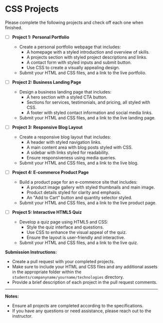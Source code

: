 # CSS Projects

Please complete the following projects and check off each one when finished.

- [ ] **Project 1: Personal Portfolio**
  - Create a personal portfolio webpage that includes:
    - A homepage with a styled introduction and overview of skills.
    - A projects section with styled project descriptions and links.
    - A contact form with styled inputs and submit button.
    - Use CSS to create a visually appealing design.
  - Submit your HTML and CSS files, and a link to the live portfolio.

- [ ] **Project 2: Business Landing Page**
  - Design a business landing page that includes:
    - A hero section with a styled CTA button.
    - Sections for services, testimonials, and pricing, all styled with CSS.
    - A footer with styled contact information and social media links.
  - Submit your HTML and CSS files, and a link to the live landing page.

- [ ] **Project 3: Responsive Blog Layout**
  - Create a responsive blog layout that includes:
    - A header with styled navigation links.
    - A main content area with blog posts styled with CSS.
    - A sidebar with links styled for readability.
    - Ensure responsiveness using media queries.
  - Submit your HTML and CSS files, and a link to the live blog.

- [ ] **Project 4: E-commerce Product Page**
  - Build a product page for an e-commerce site that includes:
    - A product image gallery with styled thumbnails and main image.
    - Product details styled for clarity and emphasis.
    - An "Add to Cart" button and quantity selector styled.
  - Submit your HTML and CSS files, and a link to the live product page.

- [ ] **Project 5: Interactive HTML5 Quiz**
  - Develop a quiz page using HTML5 and CSS:
    - Style the quiz interface and questions.
    - Use CSS to enhance the visual appeal of the quiz.
    - Ensure the layout is user-friendly and interactive.
  - Submit your HTML and CSS files, and a link to the live quiz.

**Submission Instructions:**

- Create a pull request with your completed projects.
- Make sure to include your HTML and CSS files and any additional assets in the appropriate folder within the `students/companyname/yourname/technologies` directory.
- Provide a brief description of each project in the pull request comments.

---

**Notes:**

- Ensure all projects are completed according to the specifications.
- If you have any questions or need assistance, please reach out to the instructor.

